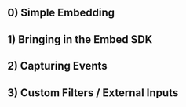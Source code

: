 ## 0) Simple Embedding

## 1) Bringing in the Embed SDK

## 2) Capturing Events

## 3) Custom Filters / External Inputs